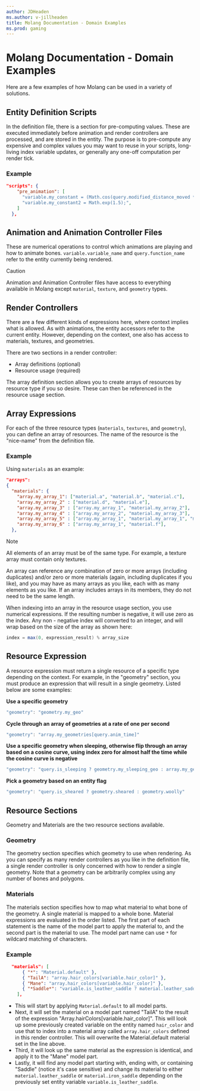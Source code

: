 ```yaml
---
author: JDHeaden
ms.author: v-jillheaden
title: Molang Documentation - Domain Examples
ms.prod: gaming
---
```


# Molang Documentation - Domain Examples

Here are a few examples of how Molang can be used in a variety of solutions.

## Entity Definition Scripts

In the definition file, there is a section for pre-computing values. These are executed immediately before animation and render controllers are processed, and are stored in the entity. The purpose is to pre-compute any expensive and complex values you may want to reuse in your scripts, long-living index variable updates, or generally any one-off computation per render tick.

### Example

```JSON
"scripts": {
    "pre_animation": [
      "variable.my_constant = (Math.cos(query.modified_distance_moved * 38.17) * query.modified_move_speed;",
      "variable.my_constant2 = Math.exp(1.5);",
    ]
  },
```

## Animation and Animation Controller Files

These are numerical operations to control which animations are playing and how to animate bones. `variable.variable_name` and `query.function_name` refer to the entity currently being rendered.

> [!CAUTION]
> Animation and Animation Controller files have access to everything available in Molang except `material`, `texture`, and `geometry` types.

## Render Controllers

There are a few different kinds of expressions here, where context implies what is allowed. As with animations, the entity accessors refer to the current entity. However, depending on the context, one also has access to materials, textures, and geometries.

There are two sections in a render controller:

- Array definitions (optional)
- Resource usage (required)

The array definition section allows you to create arrays of resources by resource type if you so desire. These can then be referenced in the resource usage section.

## Array Expressions

For each of the three resource types (`materials`, `textures`, and `geometry`), you can define an array of resources. The name of the resource is the "nice-name" from the definition file.

### Example

Using `materials` as an example:

```JSON
"arrays":
{
  "materials": {
    "array.my_array_1": ["material.a", "material.b", "material.c"],
    "array.my_array_2" : ["material.d", "material.e"],
    "array.my_array_3" : ["array.my_array_1", "material.my_array_2"],
    "array.my_array_4" : ["array.my_array_2", "material.my_array_3"],
    "array.my_array_5" : ["array.my_array_1", "material.my_array_1", "material.my_array_4"],
    "array.my_array_6" : ["array.my_array_1", "material.f"],
  },
```

> [!NOTE]
> All elements of an array must be of the same type. For example, a texture array must contain only textures.

An array can reference any combination of zero or more arrays (including duplicates) and/or zero or more materials (again, including duplicates if you like), and you may have as many arrays as you like, each with as many elements as you like. If an array includes arrays in its members, they do not need to be the same length.

When indexing into an array in the resource usage section, you use numerical expressions. If the resulting number is negative, it will use zero as the index. Any non - negative index will converted to an integer, and will wrap based on the size of the array as shown here:

```C#
index = max(0, expression_result) % array_size
```

## Resource Expression

A resource expression must return a single resource of a specific type depending on the context. For example, in the "geometry" section, you must produce an expression that will result in a single geometry. Listed below are some examples:

**Use a specific geometry**

```C#
"geometry": "geometry.my_geo"
```

**Cycle through an array of geometries at a rate of one per second**

```C#
"geometry": "array.my_geometries[query.anim_time]"
```

**Use a specific geometry when sleeping, otherwise flip through an array based on a cosine curve, using index zero for almost half the time while the cosine curve is negative**

```C#
"geometry": "query.is_sleeping ? geometry.my_sleeping_geo : array.my_geos[math.cos(query.anim_time * 12.3 + 41.9) * 10 + 0.6]"
```

**Pick a geometry based on an entity flag**

```C#
"geometry": "query.is_sheared ? geometry.sheared : geometry.woolly"
```

## Resource Sections

Geometry and Materials are the two resource sections available.

### Geometry

The geometry section specifies which geometry to use when rendering. As you can specify as many render controllers as you like in the definition file, a single render controller is only concerned with how to render a single geometry. Note that a geometry can be arbitrarily complex using any number of bones and polygons.

### Materials

The materials section specifies how to map what material to what bone of the geometry. A single material is mapped to a whole bone. Material expressions are evaluated in the order listed. The first part of each statement is the name of the model part to apply the material to, and the second part is the material to use. The model part name can use `*` for wildcard matching of characters.

### Example

```JSON
  "materials": [
      { "*": "Material.default" },
      { "TailA": "array.hair_colors[variable.hair_color]" },
      { "Mane": "array.hair_colors[variable.hair_color]" },
      { "*Saddle*": "variable.is_leather_saddle ? material.leather_saddle : material.iron_saddle" }
    ],
```

- This will start by applying `Material.default` to all model parts.
- Next, it will set the material on a model part named "TailA" to the result of the expression "Array.hairColors[variable.hair_color]". This will look up some previously created variable on the entity named `hair_color` and use that to index into a material array called `array.hair_colors` defined in this render controller. This will overwrite the Material.default material set in the line above.
- Third, it will look up the same material as the expression is identical, and apply it to the "Mane" model part.
- Lastly, it will find any model part starting with, ending with, or containing "Saddle" (notice it's case sensitive) and change its material to either `material.leather_saddle` or `material.iron_saddle` depending on the previously set entity variable `variable.is_leather_saddle`.
